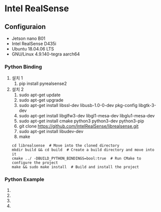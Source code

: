 # Intel RealSense

## Configuraion 
- Jetson nano B01
- Intel RealSense D435i
- Ubuntu 18.04.06 LTS
- GNU/Linux 4.9.140-tegra aarch64

### Python Binding

1. 설치 1
    1. pip install pyrealsense2
2. 설치 2
    1. sudo apt-get update
    2. sudo apt-get upgrade
    3. sudo apt-get install libssl-dev libusb-1.0-0-dev pkg-config libgtk-3-dev
    4. sudo apt-get install libglfw3-dev libgl1-mesa-dev libglu1-mesa-dev
    5. sudo apt-get install cmake python3 python3-dev python3-pip
    6. git clone https://github.com/IntelRealSense/librealsense.git
    7. sudo apt-get install libudev-dev
    8. make
    ```
    cd librealsense  # Move into the cloned directory
    mkdir build && cd build  # Create a build directory and move into it
    cmake ../ -DBUILD_PYTHON_BINDINGS=bool:true  # Run CMake to configure the project
    make && sudo make install  # Build and install the project
    ```



  
 

### Python Example
1. 
2. 
3. 
4. 
